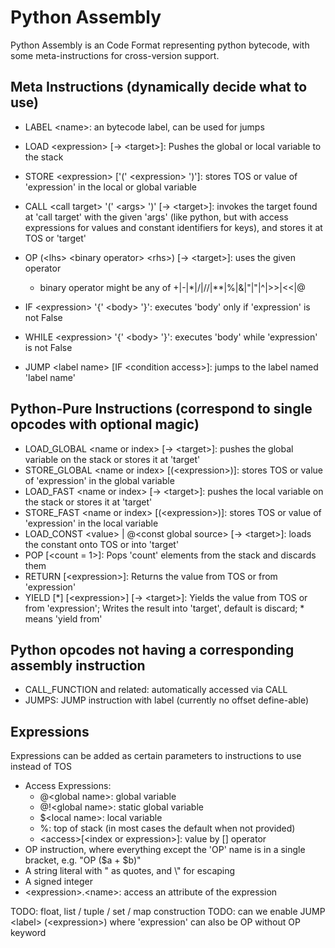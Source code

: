 
# Python Assembly

Python Assembly is an Code Format representing python bytecode, with some meta-instructions
for cross-version support.

## Meta Instructions (dynamically decide what to use)

* LABEL \<name>: an bytecode label, can be used for jumps

* LOAD \<expression> [-> \<target>]: Pushes the global or local variable to the stack
* STORE \<expression> ['(' \<expression> ')']: stores TOS or value of 'expression' in the local or global variable
* CALL \<call target> '(' \<args> ')' [-> \<target>]: invokes the target found at 'call target' with the given 'args' (like python, but with access expressions for values and constant identifiers for keys), and stores it at TOS or 'target'
* OP (\<lhs> \<binary operator> \<rhs>) [-> \<target>]: uses the given operator
  * binary operator might be any of +|-|*|/|//|**|%|&|"|"|^|>>|<<|@
* IF \<expression> '{' \<body> '}': executes 'body' only if 'expression' is not False
* WHILE \<expression> '{' \<body> '}': executes 'body' while 'expression' is not False
* JUMP \<label name> [IF \<condition access>]: jumps to the label named 'label name'

## Python-Pure Instructions (correspond to single opcodes with optional magic)

* LOAD_GLOBAL \<name or index> [-> \<target>]: pushes the global variable on the stack or stores it at 'target'
* STORE_GLOBAL \<name or index> [(\<expression>)]: stores TOS or value of 'expression' in the global variable
* LOAD_FAST \<name or index> [-> \<target>]: pushes the local variable on the stack or stores it at 'target'
* STORE_FAST \<name or index> [(\<expression>)]: stores TOS or value of 'expression' in the local variable
* LOAD_CONST \<value> | @\<const global source> [-> \<target>]: loads the constant onto TOS or into 'target'
* POP [\<count = 1>]: Pops 'count' elements from the stack and discards them
* RETURN [\<expression>]: Returns the value from TOS or from 'expression'
* YIELD [*] \[\<expression>] [-> \<target>]: Yields the value from TOS or from 'expression'; Writes the result into 'target', default is discard; * means 'yield from'

## Python opcodes not having a corresponding assembly instruction

* CALL_FUNCTION and related: automatically accessed via CALL
* JUMPS: JUMP instruction with label (currently no offset define-able)

## Expressions

Expressions can be added as certain parameters to instructions to use instead of TOS

- Access Expressions:
  - @\<global name>: global variable
  - @!\<global name>: static global variable
  - $\<local name>: local variable
  - %: top of stack (in most cases the default when not provided)
  - \<access>[\<index or expression>]: value by [] operator
- OP instruction, where everything except the 'OP' name is in a single bracket, e.g. "OP ($a + $b)"
- A string literal with " as quotes, and \\" for escaping
- A signed integer
- \<expression>.\<name>: access an attribute of the expression

TODO: float, list / tuple / set / map construction
TODO: can we enable JUMP \<label> (\<expression>) where 'expression' can also be OP without OP keyword
